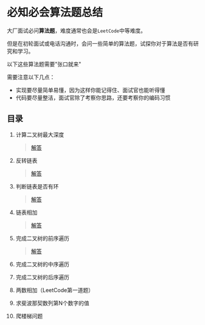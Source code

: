 # 必知必会算法题总结

大厂面试必问**算法题**，难度通常也会是`LeetCode`中等难度。

但是在初轮面试或电话沟通时，会问一些简单的算法题，试探你对于算法是否有研究和学习。

以下这些算法题需要"张口就来"

需要注意以下几点：

 * 实现要尽量简单易懂，因为这样你能记得住、面试官也能听得懂
 * 代码要尽量整洁，面试官除了考察你思路，还要考察你的编码习惯

## 目录

 1. 计算二叉树最大深度
 
    > [解答](001.二叉树最大深度.md)

 2. 反转链表

    > [解答](002.反转链表.md) 

 3. 判断链表是否有环

    > [解答](003.判断链表是否有环.md)

 4. 链表相加
 
    > [解答](004.链表相加.md)
 
 5. 完成二叉树的前序遍历
 
    > [解答](005.二叉树的前序遍历.md)
 
 6. 完成二叉树的中序遍历
 
 7. 完成二叉树的后序遍历
 
 8. 两数相加（LeetCode第一道题）
 
 9. 求斐波那契数列第N个数字的值
 
 10. 爬楼梯问题
